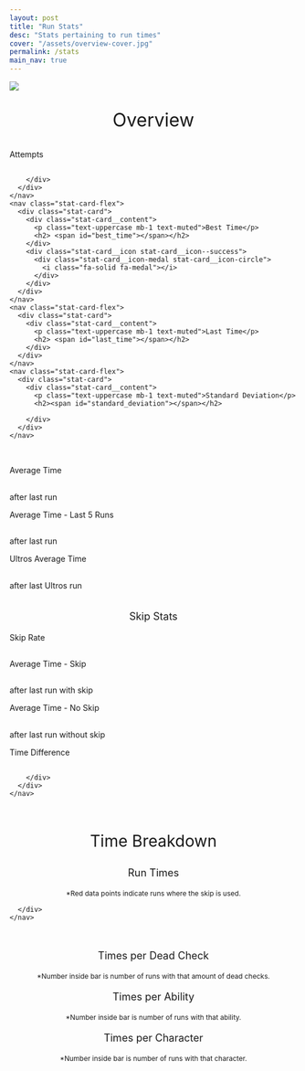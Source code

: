 ```yaml
---
layout: post
title: "Run Stats"
desc: "Stats pertaining to run times"
cover: "/assets/overview-cover.jpg"
permalink: /stats
main_nav: true
---
```




<head>
  <script type="text/javascript" src="https://www.gstatic.com/charts/loader.js" defer></script>
  <script src="https://unpkg.com/jquery@3.6.0/dist/jquery.slim.min.js" defer></script>
  <script src="/stats/javascript/charts.js" defer></script>

  <link rel="stylesheet" href="https://stackpath.bootstrapcdn.com/font-awesome/4.7.0/css/font-awesome.min.css">
</head>



<div class="parent">
  <div class="loading-image">
    <img src="/assets/loading-page.gif">
  </div>
</div>
<!-- Overview stats -->
<div class="parent">
  <div class="flex-container-stats">
    <p style="text-align: center; font-size: 32px">Overview</p>

  </div>
</div>
<div class="parent">
  <div class="flex-container-stats">
    <nav class="stat-card-flex-slim">
      <div class="stat-card">
        <div class="stat-card__content">
          <p class="text-uppercase mb-1 text-muted">Attempts</p>
          <h2><span id="num_of_attempts"></span></h2>

        </div>
      </div>
    </nav>
    <nav class="stat-card-flex">
      <div class="stat-card">
        <div class="stat-card__content">
          <p class="text-uppercase mb-1 text-muted">Best Time</p>
          <h2> <span id="best_time"></span></h2>
        </div>
        <div class="stat-card__icon stat-card__icon--success">
          <div class="stat-card__icon-medal stat-card__icon-circle">
            <i class="fa-solid fa-medal"></i>
          </div>
        </div>
      </div>
    </nav>
    <nav class="stat-card-flex">
      <div class="stat-card">
        <div class="stat-card__content">
          <p class="text-uppercase mb-1 text-muted">Last Time</p>
          <h2> <span id="last_time"></span></h2>
        </div>
      </div>
    </nav>
    <nav class="stat-card-flex">
      <div class="stat-card">
        <div class="stat-card__content">
          <p class="text-uppercase mb-1 text-muted">Standard Deviation</p>
          <h2><span id="standard_deviation"></span></h2>

        </div>
      </div>
    </nav>
  </div>
</div>

<br>

<!-- Average Times -->
<div class="parent">
  <div class="flex-container-stats">
    <nav class="stat-card-flex">
      <div class="stat-card-trend stat-card">
        <div class="stat-card__content">
          <p class="text-uppercase mb-1 text-muted">Average Time</p>
          <h2> <span id="average_time"></span></h2>
          <div>
            <div id="average_time_delta_div">
              <div id="average_time_delta_arrow"></div> <span id="average_time_delta"></span>
            </div>
            <span class="text-muted-small">after last run</span>
          </div>
        </div>
      </div>
    </nav>
    <nav class="stat-card-flex">
      <div class="stat-card-trend stat-card">
        <div class="stat-card__content">
          <p class="text-uppercase mb-1 text-muted">Average Time - Last 5 Runs</p>
          <h2> <span id="average_time_last_five"></span></h2>
          <div>
            <div id="average_time_delta_last_five_div">
              <div id="average_time_delta_last_five_arrow"></div> <span id="average_time_delta_last_five"></span>
            </div>
            <span class="text-muted-small">after last run</span>
          </div>
        </div>
      </div>
    </nav>
    <nav class="stat-card-flex">
      <div class="stat-card-trend stat-card">
        <div class="stat-card__content">
          <p class="text-uppercase mb-1 text-muted">Ultros Average Time</p>
          <h2> <span id="average_time_ultros"></span></h2>
          <div>
            <div id="average_time_delta_ultros_div">
              <div id="average_time_delta_ultros_arrow"></div> <span id="average_time_delta_ultros"></span>
            </div>
            <span class="text-muted-small">after last Ultros run</span>
          </div>
        </div>
      </div>
    </nav>
  </div>
</div>

<br>

<div class="parent">
  <div class="flex-container-stats">
    <p style="text-align: center; font-size: 18px">Skip Stats</p>
  </div>
</div>
<div class="parent">
  <div class="flex-container-stats">
    <nav class="stat-card-flex-slim">
      <div class="stat-card">
        <div class="stat-card__content">
          <p class="text-uppercase mb-1 text-muted">Skip Rate</p>
          <h2> <span id="skip_rate"></span></h2>
        </div>
      </div>
    </nav>
    <nav class="stat-card-flex">
      <div class="stat-card-trend stat-card">
        <div class="stat-card__content">
          <p class="text-uppercase mb-1 text-muted">Average Time - Skip</p>
          <h2> <span id="average_time_skip"></span></h2>
          <div>
            <div id="average_time_delta_skip_div">
              <div id="average_time_delta_skip_arrow"></div> <span id="average_time_delta_skip"></span>
            </div>
            <span class="text-muted-small">after last run with skip</span>
          </div>
        </div>
      </div>
    </nav>
    <nav class="stat-card-flex">
      <div class="stat-card-trend stat-card">
        <div class="stat-card__content">
          <p class="text-uppercase mb-1 text-muted">Average Time - No Skip</p>
          <h2> <span id="average_time_no_skip"></span></h2>
          <div>
            <div id="average_time_delta_no_skip_div">
              <div id="average_time_delta_no_skip_arrow"></div> <span id="average_time_delta_no_skip"></span>
            </div>
            <span class="text-muted-small">after last run without skip</span>
          </div>
        </div>
      </div>
    </nav>
    <nav class="stat-card-flex">
      <div class="stat-card">
        <div class="stat-card__content">
          <p class="text-uppercase mb-1 text-muted">Time Difference</p>
          <h2><span id="skip_diff"></span></h2>

        </div>
      </div>
    </nav>
  </div>
</div>

<br>
<div class="flex-container-stats">
  <p style="text-align: center; font-size: 28px">Time Breakdown</p>
</div>


<div class="flex-container-stats">
  <p style="text-align: center; font-size: 18px">Run Times</p>
</div>

<!-- Run times line chart -->
<div class="parent">
  <div class="flex-container-stats">
    <nav class="charts">
      <div class="chart">
        <div id="run_times_chart_div"></div>
        <p style="text-align: center; font-size: 12px">*Red data points indicate runs where the skip is used.</p>

      </div>
    </nav>
  </div>

</div>

<br>


<div class="parent">
  <div class="flex-container-wrapped">
    <nav class="charts">
      <p style="text-align: center; font-size: 18px">Times per Dead Check</p>
      <div class="chart">
        <div id="dead_checks_times_chart_div"></div>
        <p style="text-align: center; font-size: 12px">*Number inside bar is number of runs with that amount of dead
          checks.</p>
      </div>
    </nav>
    <nav class="charts-half">
      <p style="text-align: center; font-size: 18px">Times per Ability</p>
      <div class="chart">
        <div id="abilities_times_chart_div"></div>
        <p style="text-align: center; font-size: 12px">*Number inside bar is number of runs with that ability.</p>
      </div>
    </nav>
    <nav class="charts">
      <p style="text-align: center; font-size: 18px">Times per Character</p>
      <div class="chart">
        <div id="char_times_chart_div"></div>
        <p style="text-align: center; font-size: 12px">*Number inside bar is number of runs with that character.</p>
      </div>
    </nav>

  </div>
</div>
<br>

